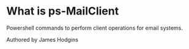 # What is ps-MailClient

Powershell commands to perform client operations for email systems.

Authored by James Hodgins
